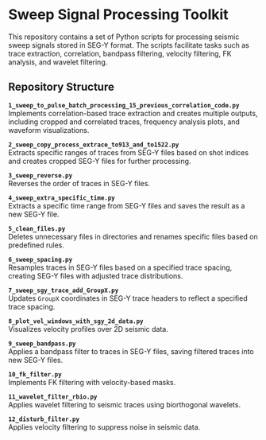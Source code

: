 # Sweep Signal Processing Toolkit

This repository contains a set of Python scripts for processing seismic sweep signals stored in SEG-Y format. The scripts facilitate tasks such as trace extraction, correlation, bandpass filtering, velocity filtering, FK analysis, and wavelet filtering.



## Repository Structure



**`1_sweep_to_pulse_batch_processing_15_previous_correlation_code.py`**  
   Implements correlation-based trace extraction and creates multiple outputs, including cropped and correlated traces, frequency analysis plots, and waveform visualizations.

**`2_sweep_copy_process_extrace_to913_and_to1522.py`**  
   Extracts specific ranges of traces from SEG-Y files based on shot indices and creates cropped SEG-Y files for further processing.

**`3_sweep_reverse.py`**  
   Reverses the order of traces in SEG-Y files. 

**`4_sweep_extra_specific_time.py`**  
   Extracts a specific time range from SEG-Y files and saves the result as a new SEG-Y file. 

**`5_clean_files.py`**  
   Deletes unnecessary files in directories and renames specific files based on predefined rules. 

**`6_sweep_spacing.py`**  
   Resamples traces in SEG-Y files based on a specified trace spacing, creating SEG-Y files with adjusted trace distributions.

**`7_sweep_sgy_trace_add_GroupX.py`**  
   Updates `GroupX` coordinates in SEG-Y trace headers to reflect a specified trace spacing. 

**`8_plot_vel_windows_with_sgy_2d_data.py`**  
   Visualizes velocity profiles over 2D seismic data.

**`9_sweep_bandpass.py`**  
   Applies a bandpass filter to traces in SEG-Y files, saving filtered traces into new SEG-Y files.

**`10_fk_filter.py`**  
    Implements FK filtering with velocity-based masks.

**`11_wavelet_filter_rbio.py`**  
    Applies wavelet filtering to seismic traces using biorthogonal wavelets. 

**`12_disturb_filter.py`**  
    Applies velocity filtering to suppress noise in seismic data.
